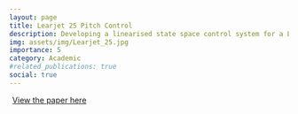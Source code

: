 ```yaml
---
layout: page
title: Learjet 25 Pitch Control
description: Developing a linearised state space control system for a Learjet 25
img: assets/img/Learjet_25.jpg
importance: 5
category: Academic
#related_publications: true
social: true 
---
```


<a href="{{ 'assets/pdf/AMME3500_Design_Project_2.pdf' | relative_url }}" 
   target="_blank" 
   rel="noopener noreferrer" 
   style="display: inline-flex; align-items: center; gap: 0.4em;">
  <i class="fas fa-file-pdf fa-2x"></i>
  <span>View the paper here</span>
  <i class="fa-solid fa-arrow-up-right-from-square"></i>
</a>